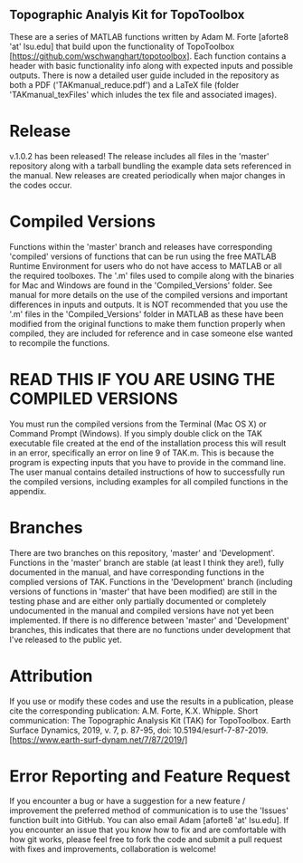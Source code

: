 ## Topographic Analyis Kit for TopoToolbox ##
These are a series of MATLAB functions written by Adam M. Forte [aforte8 'at' lsu.edu] that build upon the functionality of TopoToolbox [https://github.com/wschwanghart/topotoolbox]. Each function contains a header with basic functionality info along with expected inputs and possible outputs. There is now a detailed user guide included in the repository as both a PDF ('TAKmanual_reduce.pdf') and a LaTeX file (folder 'TAKmanual_texFiles' which inludes the tex file and associated images).

# Release
v.1.0.2 has been released! The release includes all files in the 'master' repository along with a tarball bundling the example data sets referenced in the manual. New releases are created periodically when major changes in the codes occur.

# Compiled Versions
Functions within the 'master' branch and releases have corresponding 'compiled' versions of functions that can be run using the free MATLAB Runtime Environment for users who do not have access to MATLAB or all the required toolboxes. The '.m' files used to compile along with the binaries for Mac and Windows are found in the 'Compiled_Versions' folder. See manual for more details on the use of the compiled versions and important differences in inputs and outputs. It is NOT recommended that you use the '.m' files in the 'Compiled_Versions' folder in MATLAB as these have been modified from the original functions to make them function properly when compiled, they are included for reference and in case someone else wanted to recompile the functions.

# READ THIS IF YOU ARE USING THE COMPILED VERSIONS
You must run the compiled versions from the Terminal (Mac OS X) or Command Prompt (Windows). If you simply double click on the TAK executable file created at the end of the installation process this will result in an error, specifically an error on line 9 of TAK.m. This is because the program is expecting inputs that you have to provide in the command line. The user manual contains detailed instructions of how to successfully run the compiled versions, including examples for all compiled functions in the appendix.

# Branches
There are two branches on this repository, 'master' and 'Development'. Functions in the 'master' branch are stable (at least I think they are!), fully documented in the manual, and have corresponding functions in the complied versions of TAK. Functions in the 'Development' branch (including versions of functions in 'master' that have been modified) are still in the testing phase and are either only partially documented or completely undocumented in the manual and compiled versions have not yet been implemented. If there is no difference between 'master' and 'Development' branches, this indicates that there are no functions under development that I've released to the public yet.

# Attribution 
If you use or modify these codes and use the results in a publication, please cite the corresponding publication:
A.M. Forte, K.X. Whipple. Short communication: The Topographic Analysis Kit (TAK) for TopoToolbox. Earth Surface Dynamics, 2019, v. 7, p. 87-95, doi: 10.5194/esurf-7-87-2019. 
[https://www.earth-surf-dynam.net/7/87/2019/]

# Error Reporting and Feature Request
If you encounter a bug or have a suggestion for a new feature / improvement the preferred method of communication is to use the 'Issues' function built into GitHub. You can also email Adam [aforte8 'at' lsu.edu]. If you encounter an issue that you know how to fix and are comfortable with how git works, please feel free to fork the code and submit a pull request with fixes and improvements, collaboration is welcome!

